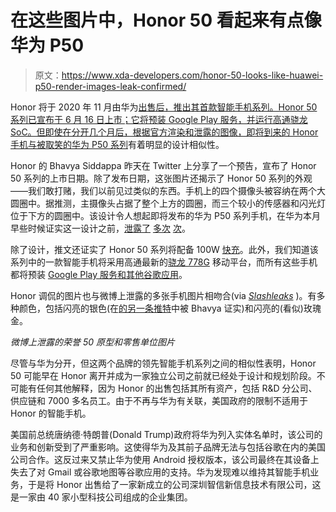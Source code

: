 # 在这些图片中，Honor 50 看起来有点像华为 P50

> 原文：<https://www.xda-developers.com/honor-50-looks-like-huawei-p50-render-images-leak-confirmed/>

Honor 将于 2020 年 11 月由华为[出售后，推出其首款智能手机系列。Honor 50 系列已宣布于 6 月 16 日上市；它将预装 Google Play 服务，并运行高通骁龙 SoC。但即使在分开几个月后，根据官方渲染和泄露的图像，即将到来的 Honor 手机与被取笑的](https://www.xda-developers.com/huawei-has-sold-honor-smartphone-brand/)[华为 P50 系列](https://www.xda-developers.com/huawei-teases-p50-gargantuan-camera-bump/)有着明显的设计相似性。

Honor 的 Bhavya Siddappa 昨天在 Twitter 上分享了一个预告，宣布了 Honor 50 系列的上市日期。除了发布日期，这张图片还揭示了 Honor 50 系列的外观——我们敢打赌，我们以前见过类似的东西。手机上的四个摄像头被容纳在两个大圆圈中。据推测，主摄像头占据了整个上方的圆圈，而三个较小的传感器和闪光灯位于下方的圆圈中。该设计令人想起即将发布的华为 P50 系列手机，在华为本月早些时候证实这一设计之前，[泄露了](https://www.xda-developers.com/huawei-p50-pro-leak-massive-cameras/) [多次](https://www.xda-developers.com/huawei-p50-renders-pill-shaped-camera-island/) [次](https://www.xda-developers.com/leaked-renders-huawei-p50-absurd-cameras/)。

除了设计，推文还证实了 Honor 50 系列将配备 100W [快充](https://www.xda-developers.com/how-does-fast-charging-work/)。此外，我们知道该系列中的一款智能手机将采用高通最新的[骁龙 778G](https://www.xda-developers.com/qualcomm-snapdragon-778g) 移动平台，而所有这些手机都将预装 [Google Play 服务和其他谷歌应用](https://www.xda-developers.com/honor-50-google-apps/)。

Honor 调侃的图片也与微博上泄露的多张手机图片相吻合(via [*Slashleaks*](http://www.slashleaks.com/l/honor-50-live-picture-leaks) )。有多种颜色，包括闪亮的银色(在[的另一条推特](https://twitter.com/bhavis/status/1402136801255505920)中被 Bhavya 证实)和闪亮的(看似)玫瑰金。

*微博上泄露的荣誉 50 原型和零售单位图片*

尽管与华为分开，但这两个品牌的领先智能手机系列之间的相似性表明，Honor 50 可能早在 Honor 离开并成为一家独立公司之前就已经处于设计和规划阶段。不可能有任何其他解释，因为 Honor 的出售包括其所有资产，包括 R&D 分公司、供应链和 7000 多名员工。由于不再与华为有关联，美国政府的限制不适用于 Honor 的智能手机。

美国前总统唐纳德·特朗普(Donald Trump)政府将华为列入实体名单时，该公司的业务和创新受到了严重影响。这使得华为及其前子品牌无法与包括谷歌在内的美国公司合作。这反过来又禁止华为使用 Android 授权版本，该公司最终在其设备上失去了对 Gmail 或谷歌地图等谷歌应用的支持。华为发现难以维持其智能手机业务，于是将 Honor 出售给了一家新成立的公司深圳智信新信息技术有限公司，这是一家由 40 家小型科技公司组成的企业集团。